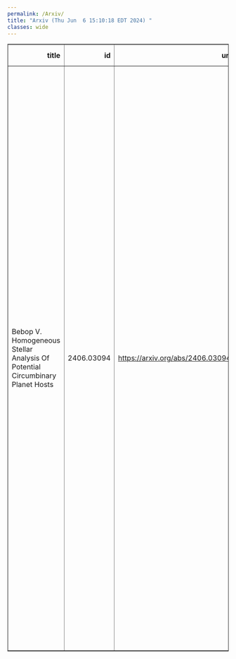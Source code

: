 ```yaml
---
permalink: /Arxiv/
title: "Arxiv (Thu Jun  6 15:10:18 EDT 2024) "
classes: wide
---
```

<table border="1" class="dataframe">
  <thead>
    <tr style="text-align: right;">
      <th>title</th>
      <th>id</th>
      <th>url</th>
      <th>authors</th>
      <th>Local Authors</th>
    </tr>
  </thead>
  <tbody>
    <tr>
      <td>Bebop V. Homogeneous Stellar Analysis Of Potential Circumbinary Planet   Hosts</td>
      <td>2406.03094</td>
      <td><a href="https://arxiv.org/abs/2406.03094" target="_blank">https://arxiv.org/abs/2406.03094</a></td>
      <td>Alix V. Freckelton, Daniel Sebastian, Annelies Mortier, Amaury H. M. J. Triaud, Pierre F. L. Maxted, Lorena Acuña, David J. Armstrong, Matthew P. Battley, Thomas A. Baycroft, Isabelle Boisse, Vincent Bourrier, Andres Carmona, Gavin A. L. Coleman, Andrew Collier Cameron, Pía Cortés-Zuleta, Xavier Delfosse, Georgina Dransfield, Alison Duck, Thierry Forveille, Jenni R. French, Nathan Hara, Neda Heidari, Coel Hellier, Vedad Kunovac, David V. Martin, Eder Martioli, James J. Mccormac, Richard P. Nelson, Lalitha Sairam, Sérgio G. Sousa, Matthew R. Standing, Emma Willett</td>
      <td>Alison Duck</td>
    </tr>
  </tbody>
</table>